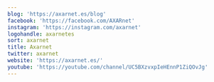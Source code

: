 ```yaml
---
blog: 'https://axarnet.es/blog'
facebook: 'https://facebook.com/AXARnet'
instagram: 'https://instagram.com/axarnet'
logohandle: axarnetes
sort: axarnet
title: Axarnet
twitter: axarnet
website: 'https://axarnet.es/'
youtube: 'https://youtube.com/channel/UC5BXzvxpIeHEnnP1ZiQOvJg'
---
```

